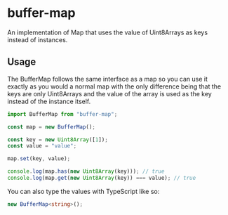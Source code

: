 # buffer-map

An implementation of Map that uses the value of Uint8Arrays as keys instead of instances.

## Usage

The BufferMap follows the same interface as a map so you can use it exactly as you would a normal map with the only difference being that the keys are only Uint8Arrays and the value of the array is used as the key instead of the instance itself.

```javascript
import BufferMap from "buffer-map";

const map = new BufferMap();

const key = new Uint8Array([1]);
const value = "value";

map.set(key, value);

console.log(map.has(new Uint8Array(key))); // true
console.log(map.get(new Uint8Array(key)) === value); // true
```

You can also type the values with TypeScript like so:

```typescript
new BufferMap<string>();
```
